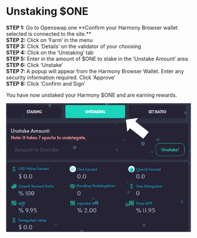 # Unstaking $ONE

**STEP 1:** Go to Openswap.one \*\*Confirm your Harmony Browser wallet selected is connected to the site.\*\*\
**STEP 2:** Click on ‘Farm’ in the menu\
**STEP 3:** Click ‘Details’ on the validator of your choosing\
**STEP 4:** Click on the ‘Unstaking’ tab\
**STEP 5:** Enter in the amount of $ONE to stake in the ‘Unstake Amount’ area\
**STEP 6:** Click ‘Unstake’\
**STEP 7:** A popup will appear from the Harmony Browser Wallet. Enter any security information required. Click ‘Approve’\
**STEP 8:** Click ‘Confirm and Sign’

You have now unstaked your Harmony $ONE and are earning rewards.

![](../../.gitbook/assets/unstake.png)
